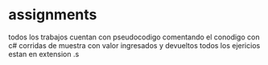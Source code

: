 # assignments
todos los trabajos cuentan con
pseudocodigo
comentando el conodigo con c#
corridas de muestra con valor ingresados y devueltos
todos los ejericios estan en extension .s
